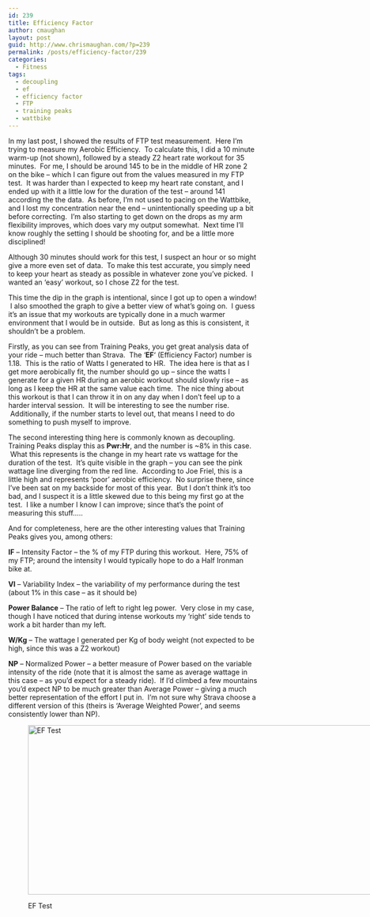 ```yaml
---
id: 239
title: Efficiency Factor
author: cmaughan
layout: post
guid: http://www.chrismaughan.com/?p=239
permalink: /posts/efficiency-factor/239
categories:
  - Fitness
tags:
  - decoupling
  - ef
  - efficiency factor
  - FTP
  - training peaks
  - wattbike
---
```

In my last post, I showed the results of FTP test measurement.  Here I&#8217;m trying to measure my Aerobic Efficiency.  To calculate this, I did a 10 minute warm-up (not shown), followed by a steady Z2 heart rate workout for 35 minutes.  For me, I should be around 145 to be in the middle of HR zone 2 on the bike &#8211; which I can figure out from the values measured in my FTP test.  It was harder than I expected to keep my heart rate constant, and I ended up with it a little low for the duration of the test &#8211; around 141 according the the data.  As before, I&#8217;m not used to pacing on the Wattbike, and I lost my concentration near the end &#8211; unintentionally speeding up a bit before correcting.  I&#8217;m also starting to get down on the drops as my arm flexibility improves, which does vary my output somewhat.  Next time I&#8217;ll know roughly the setting I should be shooting for, and be a little more disciplined!

Although 30 minutes should work for this test, I suspect an hour or so might give a more even set of data.  To make this test accurate, you simply need to keep your heart as steady as possible in whatever zone you&#8217;ve picked.  I wanted an &#8216;easy&#8217; workout, so I chose Z2 for the test.

This time the dip in the graph is intentional, since I got up to open a window!  I also smoothed the graph to give a better view of what&#8217;s going on.  I guess it&#8217;s an issue that my workouts are typically done in a much warmer environment that I would be in outside.  But as long as this is consistent, it shouldn&#8217;t be a problem.

Firstly, as you can see from Training Peaks, you get great analysis data of your ride &#8211; much better than Strava.  The &#8216;**EF**&#8216; (Efficiency Factor) number is 1.18.  This is the ratio of Watts I generated to HR.  The idea here is that as I get more aerobically fit, the number should go up &#8211; since the watts I generate for a given HR during an aerobic workout should slowly rise &#8211; as long as I keep the HR at the same value each time.  The nice thing about this workout is that I can throw it in on any day when I don&#8217;t feel up to a harder interval session.  It will be interesting to see the number rise.  Additionally, if the number starts to level out, that means I need to do something to push myself to improve.

The second interesting thing here is commonly known as decoupling. Training Peaks display this as **Pwr:Hr**, and the number is ~8% in this case.  What this represents is the change in my heart rate vs wattage for the duration of the test.  It&#8217;s quite visible in the graph &#8211; you can see the pink wattage line diverging from the red line.  According to Joe Friel, this is a little high and represents &#8216;poor&#8217; aerobic efficiency.  No surprise there, since I&#8217;ve been sat on my backside for most of this year.  But I don&#8217;t think it&#8217;s too bad, and I suspect it is a little skewed due to this being my first go at the test.  I like a number I know I can improve; since that&#8217;s the point of measuring this stuff&#8230;..

And for completeness, here are the other interesting values that Training Peaks gives you, among others:

**IF** &#8211; Intensity Factor &#8211; the % of my FTP during this workout.  Here, 75% of my FTP; around the intensity I would typically hope to do a Half Ironman bike at.

**VI** &#8211; Variability Index &#8211; the variability of my performance during the test (about 1% in this case &#8211; as it should be)

**Power Balance** &#8211; The ratio of left to right leg power.  Very close in my case, though I have noticed that during intense workouts my &#8216;right&#8217; side tends to work a bit harder than my left.

**W/Kg** &#8211; The wattage I generated per Kg of body weight (not expected to be high, since this was a Z2 workout)

**NP** &#8211; Normalized Power &#8211; a better measure of Power based on the variable intensity of the ride (note that it is almost the same as average wattage in this case &#8211; as you&#8217;d expect for a steady ride).  If I&#8217;d climbed a few mountains you&#8217;d expect NP to be much greater than Average Power &#8211; giving a much better representation of the effort I put in.  I&#8217;m not sure why Strava choose a different version of this (theirs is &#8216;Average Weighted Power&#8217;, and seems consistently lower than NP).<figure id="attachment_242" style="width: 901px;" class="wp-caption aligncenter">

<a href="http://www.chrismaughan.com/wp-content/uploads/2014/10/EFTest1.png" target="_blank"><img class="wp-image-242 size-full" src="http://www.chrismaughan.com/wp-content/uploads/2014/10/EFTest1.png" alt="EF Test" width="901" height="343" /></a><figcaption class="wp-caption-text">EF Test</figcaption></figure>